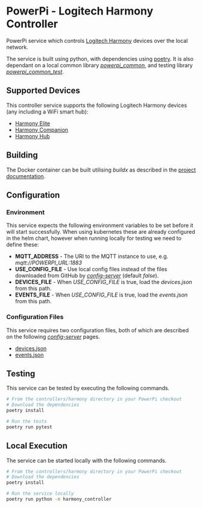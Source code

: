 # PowerPi - Logitech Harmony Controller

PowerPi service which controls [Logitech Harmony](https://www.logitech.com/en-gb/products/harmony.html) devices over the local network.

The service is built using python, with dependencies using [poetry](https://python-poetry.org/). It is also dependant on a local common library [_powerpi_common_](../../common/python/README.md), and testing library [_powerpi_common_test_](../../common/pytest/README.md).

## Supported Devices

This controller service supports the following Logitech Harmony devices (any including a WiFi smart hub):

-   [Harmony Elite](https://www.logitech.com/en-gb/products/harmony/harmony-elite.html)
-   [Harmony Companion](https://www.logitech.com/en-gb/products/harmony/harmony-companion.html)
-   [Harmony Hub](https://www.logitech.com/en-gb/products/harmony/harmony-hub.html)

## Building

The Docker container can be built utilising _buildx_ as described in the [project documentation](../../README.md#Building).

## Configuration

### Environment

This service expects the following environment variables to be set before it will start successfully. When using kubernetes these are already configured in the helm chart, however when running locally for testing we need to define these:

-   **MQTT_ADDRESS** - The URI to the MQTT instance to use, e.g. _mqtt://POWERPI_URL:1883_
-   **USE_CONFIG_FILE** - Use local config files instead of the files downloaded from GitHub by [_config-server_](../../services/config-server/README.md) (default _false_).
-   **DEVICES_FILE** - When _USE_CONFIG_FILE_ is true, load the _devices.json_ from this path.
-   **EVENTS_FILE** - When _USE_CONFIG_FILE_ is true, load the _events.json_ from this path.

### Configuration Files

This service requires two configuration files, both of which are described on the following [_config-server_](../../services/config-server/README.md) pages.

-   [devices.json](../../services/config-server/README.md#devicesjson)
-   [events.json](../../services/config-server/README.md#eventsjson)

## Testing

This service can be tested by executing the following commands.

```bash
# From the controllers/harmony directory in your PowerPi checkout
# Download the dependencies
poetry install

# Run the tests
poetry run pytest
```

## Local Execution

The service can be started locally with the following commands.

```bash
# From the controllers/harmony directory in your PowerPi checkout
# Download the dependencies
poetry install

# Run the service locally
poetry run python -m harmony_controller
```
